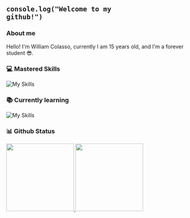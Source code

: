 ## <code>console.log("Welcome to my github!")</code>

### About me
Hello! I'm William Colasso, currently I am 15 years old, and I'm a forever student 😎.

### 💻 Mastered Skills

![My Skills](https://skillicons.dev/icons?i=vscode,discord,github,ps,ai,svg&theme=dark)


### 📚 Currently learning

 ![My Skills](https://skillicons.dev/icons?i=arch,arduino,css,js,html,git&theme=dark)

### 📊 Github Status
<table>
  <a href="https://github.com/gabrielpiske">
  <img height="180em" src="https://github-readme-stats.vercel.app/api?username=William-Colasso&show_icons=true&theme=transparent&include_all_commits=true&count_private=false&hide_border=false"/>
  <img height="180em" src="https://github-readme-stats.vercel.app/api/top-langs/?username=William-Colasso&layout=compact&langs_count=6&theme=transparent&hide_border=false"/>
</table>

